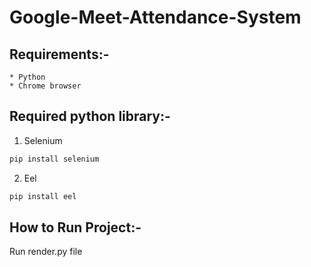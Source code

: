 # Google-Meet-Attendance-System

## Requirements:-
    * Python
    * Chrome browser

## Required python library:-
1. Selenium
```bash
pip install selenium
```

2.  Eel
```bash
pip install eel
```

## How to Run Project:-

Run render.py file
